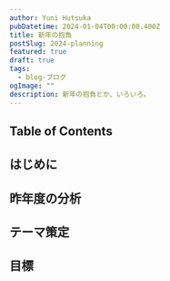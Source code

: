 ```yaml
---
author: Yuni Hutsuka
pubDatetime: 2024-01-04T00:00:00.400Z
title: 新年の抱負
postSlug: 2024-planning
featured: true
draft: true
tags:
  - blog-ブログ
ogImage: ""
description: 新年の抱負とか、いろいろ。
---
```


## Table of Contents

## はじめに

## 昨年度の分析

## テーマ策定

## 目標
